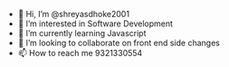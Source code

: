 - 👋 Hi, I’m @shreyasdhoke2001
- 👀 I’m interested in Software Development
- 🌱 I’m currently learning Javascript
- 💞️ I’m looking to collaborate on front end side changes
- 📫 How to reach me 9321330554

<!---
shreyasdhoke2001/shreyasdhoke2001 is a ✨ special ✨ repository because its `README.md` (this file) appears on your GitHub profile.
You can click the Preview link to take a look at your changes.
--->
